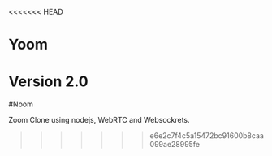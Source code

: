 <<<<<<< HEAD
# Yoom

Version 2.0
=======
#Noom

Zoom Clone using nodejs, WebRTC and Websockrets.
>>>>>>> e6e2c7f4c5a15472bc91600b8caa099ae28995fe
